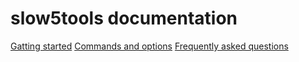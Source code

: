 # slow5tools documentation

[Gatting started](https://github.com/hasindu2008/slow5tools/blob/master/README.md)
[Commands and options](commands.md)
[Frequently asked questions](faq.md)
